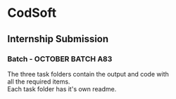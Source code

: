 # CodSoft

## Internship Submission

### Batch - OCTOBER BATCH A83

The three task folders contain the output and code with  
all the required items.  
Each task folder has it's own readme.
